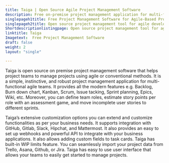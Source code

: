```yaml
---
title: Taiga | Open Source Agile Project Management Software
description: Free on-premise project management application for multi-functional agile teams. It supports Backlog, Burn down chart, Kanban, Scrum, and Sprint planning.
singlepageh1title: Free Project Management Software for Agile-Based Projects
singlepageh2title: Open source project management tool for agile developers and designers. It supports seamless integration with GitHub, Gitlab, Slack, Hipchat, and Mattermost.
Shortdescriptionlistingpage: Open source project management tool for agile developers and designers. It supports seamless integration with GitHub, Gitlab, Slack, Hipchat, and Mattermost.
linktitle: Taiga
Imagetext:  Free Project Management Software 
draft: false
weight: 2
layout: "single"

---
```


Taiga is open source on premise project management software that helps project teams to manage projects using agile or conventional methods. It is a simple, instinctive, and robust project management application for multi-functional agile teams. It provides all the modern features e.g. Backlog, Burn down chart, Kanban, Scrum, Issue tacking, Sprint planning, Epics, Wiki, etc. Moreover, you can define team roles, estimate story points per role with an assessment game, and move incomplete user stories to different sprints.

Taiga’s extensive customization options you can extend and customize functionalities as per your business needs. It supports integration with GitHub, Gitlab, Slack, Hipchat, and Mattermost. It also provides an easy to set up webhooks and powerful API to integrate with your business applications. It also allows adding custom fields to task cards. Taiga has built-in WIP limits feature. You can seamlessly import your project data from Trello, Asana, Github, or Jira. Taiga has easy to use user interface that allows your teams to easily get started to manage projects.